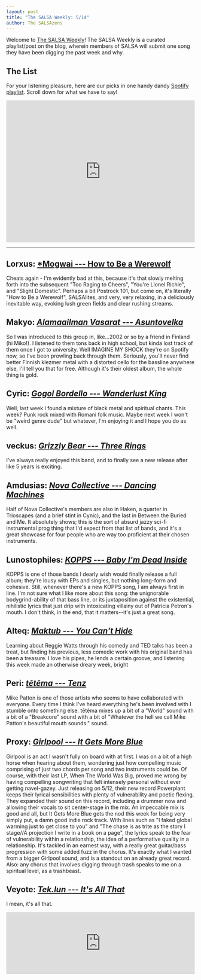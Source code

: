 ```yaml
---
layout: post
title: "The SALSA Weekly: 5/14"
author: The SALSAzens
---
```


Welcome to [The SALSA Weekly](/weekly)! The SALSA Weekly is a curated playlist/post on the blog, wherein members of SALSA will submit one song they have been digging the past week and why.

<style>
iframe { margin: 0 auto; display: block; width: 100%; }
</style>

## The List

For your listening pleasure, here are our picks in one handy dandy [Spotify playlist](https://open.spotify.com/user/lunostophiles/playlist/0MmVHOmXLxgVGQmvlFcpZ5). Scroll down for what we have to say!

<iframe src="https://open.spotify.com/embed/user/lunostophiles/playlist/0MmVHOmXLxgVGQmvlFcpZ5" width="300" height="380" frameborder="0" allowtransparency="true"></iframe>

-----

## Lorxus: [*Mogwai --- How to Be a Werewolf](https://open.spotify.com/track/2kEsugw17nJ58RA7K2H6Sy)

Cheats again - I'm evidently bad at this, because it's that slowly melting forth into the subsequent "Too Raging to Cheers", "You're Lionel Richie", and "Slight Domestic". Perhaps a bit Postrock 101, but come on, it's literally "How to Be a Werewolf", SALSAlites, and very, very relaxing, in a deliciously inevitable way, evoking lush green fields and clear rushing streams.

## Makyo: [*Alamaailman Vasarat --- Asuntovelka*](https://open.spotify.com/track/4oB8VNIbWJUA2GuNctxxLQ)

So I was introduced to this group in, like...2002 or so by a friend in Finland (hi Miko!). I listened to them tons back in high school, but kinda lost track of them once I got to university. Well IMAGINE MY SHOCK they're on Spotify now, so I've been prowling back through them. Seriously, you'll never find better Finnish klezmer metal with a distorted cello for the bassline anywhere else, I'll tell you that for free. Although it's their oldest album, the whole thing is gold.

## Cyric: [*Gogol Bordello --- Wanderlust King*](https://open.spotify.com/track/5lhl1BuBHERehZokNToaJz)

Well, last week I found a mixture of black metal and spiritual chants. This week? Punk rock mixed with Romani folk music. Maybe next week I won't be "weird genre dude" but whatever, I'm enjoying it and I hope you do as well.

## veckus: [*Grizzly Bear --- Three Rings*](https://open.spotify.com/track/5wbFt2XpA1S170iDSbC2wX)

I've always really enjoyed this band, and to finally see a new release after like 5 years is exciting.

## Amdusias: [*Nova Collective --- Dancing Machines*](https://open.spotify.com/track/6kFJZiDCu5LUcVO0ErNHCe)

Half of Nova Collective's members are also in Haken, a quarter in Trioscapes (and a brief stint in Cynic), and the last in Between the Buried and Me. It absolutely shows; this is the sort of absurd jazzy sci-fi instrumental prog thing that I'd expect from that list of bands, and it's a great showcase for four people who are way too proficient at their chosen instruments.

## Lunostophiles: [*KOPPS --- Baby I'm Dead Inside*](https://open.spotify.com/track/6s1LtM1DLfeSqfmk1cxFi9)

KOPPS is one of those bands I dearly wish would finally release a full album; they're lousy with EPs and singles, but nothing long-form and cohesive. Still, whenever there's a new KOPPS song, I am always first in line. I'm not sure what I like more about this song: the unignorable bodygrind-ability of that bass line, or its juxtaposition against the existential, nihilistic lyrics that just drip with intoxicating villainy out of Patricia Petron's mouth. I don't think, in the end, that it matters--it's just a great song.

## Alteq: [*Maktub --- You Can't Hide*](https://open.spotify.com/track/70DimBY5ubpVGAWOGBnGuF)

Learning about Reggie Watts through his comedy and TED talks has been a treat, but finding his previous, less comedic work with his original band has been a treasure. I love his pipes, he lends a certain groove, and listening this week made an otherwise dreary week, bright

## Peri: [*tētēma --- Tenz*](https://open.spotify.com/track/7cQagZ0E5OU9plGNS6VZ1I)

Mike Patton is one of those artists who seems to have collaborated with everyone. Every time I think I've heard everything he's been involved with I stumble onto something else. tētēma mixes up a bit of a "World" sound with a bit of a "Breakcore" sound with a bit of "Whatever the hell we call Mike Patton's beautiful mouth sounds." sound.

## Proxy: [*Girlpool --- It Gets More Blue*](https://open.spotify.com/track/7zAdmuSM43emjVSmwdBhSc)

Girlpool is an act I wasn't fully on board with at first.  I was on a bit of a high horse when hearing about them, wondering just how compelling music comprising of just two chords per song and two instruments could be.  Of course, with their last LP, When The World Was Big, proved me wrong by having compelling songwriting that felt intensely personal without ever getting navel-gazey.  Just releasing on 5/12, their new record Powerplant keeps their lyrical sensibilities with plenty of vulnerability and poetic flexing.  They expanded their sound on this record, including a drummer now and allowing their vocals to sit center-stage in the mix.  An impeccable mix is good and all, but It Gets More Blue gets the nod this week for being very simply put, a damn good indie rock track.  With lines such as "I faked global warming just to get close to you" and "The chase is as trite as the story I stage//A projection I write in a book on a page", the lyrics speak to the fear of vulnerability within a relationship, the idea of a performative quality in a relationship.  It's tackled in an earnest way, with a really great guitar/bass progression with some added fuzz in the chorus.  It's exactly what I wanted from a bigger Girlpool sound, and is a standout on an already great record.  Also: any chorus that involves digging through trash speaks to me on a spiritual level, as a trashbeast.

## Veyote: [*Tek.lun --- It's All That*](https://soundcloud.com/tekdotlun/early-90s-nostalgia)

I mean, it's all that.

<iframe width="100%" height="166" scrolling="no" frameborder="no" src="https://w.soundcloud.com/player/?url=https%3A//api.soundcloud.com/tracks/203640068&amp;color=ff5500&amp;auto_play=false&amp;hide_related=false&amp;show_comments=true&amp;show_user=true&amp;show_reposts=false"></iframe>
